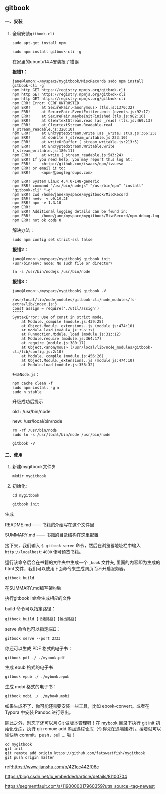 ## gitbook

#### 一、安装

1. 全局安装`gitbook-cli`

   `sudo apt-get install npm`

   `sudo npm install gitbook-cli -g`
   
   在家里的ubuntu14.4安装报了错误
   
   **报错1：**
   
   ```
   jane@lemon:~/myspace/mygitbook/MiscRecord$ sudo npm install gitbook-cli -g
   npm http GET https://registry.npmjs.org/gitbook-cli
   npm http GET https://registry.npmjs.org/gitbook-cli
   npm http GET https://registry.npmjs.org/gitbook-cli
   npm ERR! Error: CERT_UNTRUSTED
   npm ERR!     at SecurePair.<anonymous> (tls.js:1370:32)
   npm ERR!     at SecurePair.EventEmitter.emit (events.js:92:17)
   npm ERR!     at SecurePair.maybeInitFinished (tls.js:982:10)
   npm ERR!     at CleartextStream.read [as _read] (tls.js:469:13)
   npm ERR!     at CleartextStream.Readable.read (_stream_readable.js:320:10)
   npm ERR!     at EncryptedStream.write [as _write] (tls.js:366:25)
   npm ERR!     at doWrite (_stream_writable.js:223:10)
   npm ERR!     at writeOrBuffer (_stream_writable.js:213:5)
   npm ERR!     at EncryptedStream.Writable.write (_stream_writable.js:180:11)
   npm ERR!     at write (_stream_readable.js:583:24)
   npm ERR! If you need help, you may report this log at:
   npm ERR!     <http://github.com/isaacs/npm/issues>
   npm ERR! or email it to:
   npm ERR!     <npm-@googlegroups.com>
   
   npm ERR! System Linux 4.4.0-148-generic
   npm ERR! command "/usr/bin/nodejs" "/usr/bin/npm" "install" "gitbook-cli" "-g"
   npm ERR! cwd /home/jane/myspace/mygitbook/MiscRecord
   npm ERR! node -v v0.10.25
   npm ERR! npm -v 1.3.10
   npm ERR! 
   npm ERR! Additional logging details can be found in:
   npm ERR!     /home/jane/myspace/mygitbook/MiscRecord/npm-debug.log
   npm ERR! not ok code 0
   
   ```
   
   解决办法：
   
   ```
   sudo npm config set strict-ssl false
   ```
   
   
   
   **报错2：**
   
   ```
   jane@lemon:~/myspace/mygitbook$ gitbook init
   /usr/bin/env: node: No such file or directory
   ```
   
   ```
   ln -s /usr/bin/nodejs /usr/bin/node
   ```
   
   
   
   **报错3：**
   
   ```
   jane@lemon:~/myspace/mygitbook$ gitbook -V
   
   /usr/local/lib/node_modules/gitbook-cli/node_modules/fs-extra/lib/index.js:3
   const assign = require('./util/assign')
   ^^^^^
   SyntaxError: Use of const in strict mode.
       at Module._compile (module.js:439:25)
       at Object.Module._extensions..js (module.js:474:10)
       at Module.load (module.js:356:32)
       at Funnoction.Module._load (module.js:312:12)
       at Module.require (module.js:364:17)
       at require (module.js:380:17)
       at Object.<anonymous> (/usr/local/lib/node_modules/gitbook-cli/lib/config.js:2:10)
       at Module._compile (module.js:456:26)
       at Object.Module._extensions..js (module.js:474:10)
       at Module.load (module.js:356:32)
   
   ```
   
   ```
   升级Node.js：
   
   npm cache clean -f
   sudo npm install -g n
   sudo n stable
   ```
   
   升级成功后提示
   
   old : /usr/bin/node
   
   new: /usr/local/bin/node
   
   ```
   rm -rf /usr/bin/node
   sudo ln -s /usr/local/bin/node /usr/bin/node
   ```
   
   `gitbook -V`

#### 二、使用

1. 新建mygitbook文件夹　

   `mkdir mygitbook`

2. 初始化:

   `cd mygitbook `

   `gitbook init`

生成

README.md —— 书籍的介绍写在这个文件里

 SUMMARY.md —— 书籍的目录结构在这里配置

接下来，我们输入 `$ gitbook serve` 命令，然后在浏览器地址栏中输入 `http://localhost:4000` 便可预览书籍。



运行该命令后会在书籍的文件夹中生成一个 `_book` 文件夹, 里面的内容即为生成的 html 文件，我们可以使用下面命令来生成网页而不开启服务器。

```undefined
gitbook build
```





在SUMMARY.md编写架构后

执行gitbook init会生成相应的文件



build 命令可以指定路径：

    gitbook build [书籍路径] [输出路径]

serve 命令也可以指定端口：

    gitbook serve --port 2333

你还可以生成 PDF 格式的电子书：

    gitbook pdf ./ ./mybook.pdf

生成 epub 格式的电子书：

    gitbook epub ./ ./mybook.epub

生成 mobi 格式的电子书：

    gitbook mobi ./ ./mybook.mobi

如果生成不了，你可能还需要安装一些工具，比如 ebook-convert。或者在 Typora 中安装 Pandoc 进行导出。

除此之外，别忘了还可以用 Git 做版本管理呀！在 mybook 目录下执行 git init 初始化仓库，执行 git remote add 添加远程仓库（你得先在远端建好）。接着就可以愉快地 commit，push，pull … 啦！



```
cd mygitbook
git init
git remote add origin https://github.com/fatsweetfish/mygitbook
git push origin master
```




ref:https://www.jianshu.com/p/421cc442f06c

https://blog.csdn.net/lu_embedded/article/details/81100704



https://segmentfault.com/a/1190000017960359?utm_source=tag-newest


